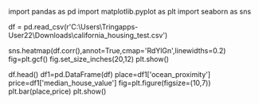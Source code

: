 import pandas as pd
import matplotlib.pyplot as plt
import seaborn as sns

df = pd.read_csv(r'C:\Users\Tringapps-User22\Downloads\california_housing_test.csv')  

sns.heatmap(df.corr(),annot=True,cmap='RdYlGn',linewidths=0.2) 
fig=plt.gcf()
fig.set_size_inches(20,12)
plt.show()

df.head()
df1=pd.DataFrame(df)
place=df1['ocean_proximity']
price=df1['median_house_value']
fig=plt.figure(figsize=(10,7))
plt.bar(place,price)
plt.show()
